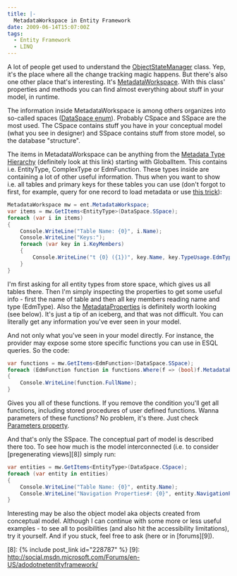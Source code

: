 ```yaml
---
title: |-
  MetadataWorkspace in Entity Framework
date: 2009-06-14T15:07:00Z
tags:
  - Entity Framework
  - LINQ
---
```

A lot of people get used to understand the [ObjectStateManager][1] class. Yep, it's the place where all the change tracking magic happens. But there's also one other place that's interesting. It's [MetadataWorkspace][2]. With this class' properties and methods you can find almost everything about stuff in your model, in runtime.

The information inside MetadataWorkspace is among others organizes into so-called spaces ([DataSpace enum][3]). Probably CSpace and SSpace are the most used. The CSpace contains stuff you have in your conceptual model (what you see in designer) and SSpace contains stuff from store model, so the database "structure".

The items in MetadataWorkspace can be anything from the [Metadata Type Hierarchy][4] (definitely look at this link) starting with GlobalItem. This contains i.e. EntityType, ComplexType or EdmFunction. These types inside are containing a lot of other useful information. Thus when you want to show i.e. all tables and primary keys for these tables you can use (don't forgot to first, for example, query for one record to load metadata or use [this trick][5]):

```csharp
MetadataWorkspace mw = ent.MetadataWorkspace;
var items = mw.GetItems<EntityType>(DataSpace.SSpace);
foreach (var i in items)
{
    Console.WriteLine("Table Name: {0}", i.Name);
    Console.WriteLine("Keys:");
    foreach (var key in i.KeyMembers)
    {
        Console.WriteLine("t {0} ({1})", key.Name, key.TypeUsage.EdmType.FullName);
    }
}
```

I'm first asking for all entity types from store space, which gives us all tables there. Then I'm simply inspecting the properties to get some useful info - first the name of table and then all key members reading name and type (EdmType). Also the [MetadataProperties][6] is definitely worth looking (see below). It's just a tip of an iceberg, and that was not difficult. You can literally get any information you've ever seen in your model.

And not only what you've seen in your model directly. For instance, the provider may expose some store specific functions you can use in ESQL queries. So the code:

```csharp
var functions = mw.GetItems<EdmFunction>(DataSpace.SSpace);
foreach (EdmFunction function in functions.Where(f => (bool)f.MetadataProperties["BuiltInAttribute"].Value))
{
    Console.WriteLine(function.FullName);
}
```

Gives you all of these functions. If you remove the condition you'll get all functions, including stored procedures of user defined functions. Wanna parameters of these functions? No problem, it's there. Just check [Parameters property][7].

And that's only the SSpace. The conceptual part of model is described there too. To see how much is the model interconnected (i.e. to consider [pregenerating views][8]) simply run:

```csharp
var entities = mw.GetItems<EntityType>(DataSpace.CSpace);
foreach (var entity in entities)
{
    Console.WriteLine("Table Name: {0}", entity.Name);
    Console.WriteLine("Navigation Properties#: {0}", entity.NavigationProperties.Count);
}
```

Interesting may be also the object model aka objects created from conceptual model. Although I can continue with some more or less useful examples - to see all to posibilities (and also hit the accessibility limitations), try it yourself. And if you stuck, feel free to ask (here or in [forums][9]).

[1]: http://msdn.microsoft.com/en-us/library/system.data.objects.objectstatemanager.aspx
[2]: http://msdn.microsoft.com/en-us/library/system.data.metadata.edm.metadataworkspace.aspx
[3]: http://msdn.microsoft.com/en-us/library/system.data.metadata.edm.dataspace.aspx
[4]: http://msdn.microsoft.com/en-us/library/bb399772.aspx
[5]: http://thedatafarm.com/blog/data-access/quick-trick-for-forcing-metadataworkspace-itemcollections-to-load/
[6]: http://msdn.microsoft.com/en-us/library/system.data.metadata.edm.metadataitem.metadataproperties.aspx
[7]: http://msdn.microsoft.com/en-us/library/system.data.metadata.edm.edmfunction.parameters.aspx
[8]: {% include post_link id="228787" %}
[9]: http://social.msdn.microsoft.com/Forums/en-US/adodotnetentityframework/